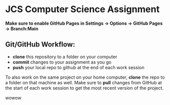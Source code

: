 # JCS Computer Science Assignment

**Make sure to enable GitHub Pages in Settings -> Options -> GitHub Pages -> Branch:Main**

## Git/GitHub Workflow:
* **clone** this repository to a folder on your computer
* **commit** changes to your assignment as you go
* **push** your local repo to github at the end of each work session

To also work on the same project on your home computer, **clone** the repo to a folder on that machine as well. 
Make sure to **pull** changes from GitHub at the start of each work session to get the most recent version of the project.

wowow


